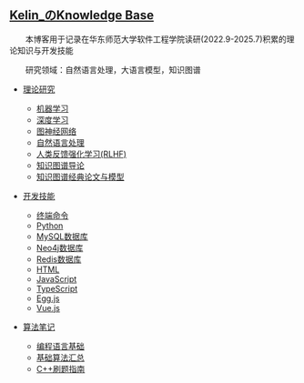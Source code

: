 ## [Kelin_のKnowledge Base](https://www.bullorwolf.top)

&emsp;&emsp;本博客用于记录在华东师范大学软件工程学院读研(2022.9-2025.7)积累的理论知识与开发技能

&emsp;&emsp;研究领域：自然语言处理，大语言模型，知识图谱

- [理论研究](Theory/_theory.md)
  
  * [机器学习](Theory/ML/机器学习)
  * [深度学习](Theory/ML/深度学习)
  * [图神经网络](Theory/ML/图神经网络)
  * [自然语言处理](Theory/LLM/自然语言处理)
  * [人类反馈强化学习(RLHF)](Theory/LLM/人类反馈强化学习(RLHF))
  * [知识图谱导论](Theory/KG/知识图谱导论)
  * [知识图谱经典论文与模型](Theory/KG/KGE)
  
- [开发技能](Develop/_develop.md)
  
  * [终端命令](Develop/终端命令)
  * [Python](Develop/Python)
  * [MySQL数据库](Develop/MySQL)
  * [Neo4j数据库](Develop/Neo4j)
  * [Redis数据库](Develop/Redis)
  
  - [HTML](Develop/HTML.md)
  - [JavaScript](Develop/JavaScript.md)
  - [TypeScript](Develop/TypeScript.md)
  - [Egg.js](Develop/Egg.js.md)
  - [Vue.js](Develop/Vue.js.md)
  
- [算法笔记](Algorithm/_algorithm.md)
  
  * [编程语言基础](Algorithm/编程语言基础.md)
  * [基础算法汇总](Algorithm/基础算法汇总.md)
  * [C++刷题指南](Algorithm/C++刷题指南.md)